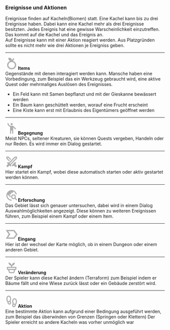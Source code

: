 ### Ereignisse und Aktionen

Ereignisse finden auf Kacheln(Biomen) statt. Eine Kachel kann bis zu drei Ereignisse haben. Dabei kann eine Kachel mehr als drei Ereignisse besitzten. Jedes Ereignis hat eine gewisse Warscheinlichkeit einzutreffen. Das kommt auf die Kachel und das Ereignis an. <br>
Auf Ereignisse kann mit einer Aktion reagiert werden. Aus Platzgründen sollte es nicht mehr wie drei Aktionen je Ereigniss geben.

<hr>

<img src="../assets/uiIcons/item.svg" style="width: 40px"><b>Items</b><br>
Gegenstände mit denen interagiert werden kann. Mansche haben eine Vorbedingung, zum Beispiel das ein Werkzeug gebraucht wird, eine aktive Quest oder mehrmaliges Auslösen des Ereignisses.

- Ein Feld kann mit Samen bepflanzt und mit der Gieskanne bewässert werden
- Ein Baum kann geschüttelt werden, worauf eine Frucht erscheint
- Eine Kiste kann erst mit Erlaubnis des Eigentümers geöffnet werden

<hr>

<img src="../assets/uiIcons/people.svg" style="width: 40px"><b>Begegnung</b><br>
Meist NPCs, seltener Kreaturen, sie können Quests vergeben, Handeln oder nur Reden. Es wird immer ein Dialog gestartet.

<hr>

<img src="../assets/uiIcons/swords.svg" style="width: 40px"><b>Kampf</b><br>
Hier startet ein Kampf, wobei diese automatisch starten oder aktiv gestartet werden können.

<hr>

<img src="../assets/uiIcons/explore.svg" style="width: 40px"><b>Erforschung</b><br>
Das Gebiet lässt sich genauer untersuchen, dabei wird in einem Dialog Auswahlmöglichkeiten angezeigt. Diese können zu weiteren Ereignissen führen, zum Beispiel einem Kampf oder einem Item.

<hr>

<img src="../assets/uiIcons/go.svg" style="width: 40px"><b>Eingang</b><br>
Hier ist der wechsel der Karte möglich, ob in einem Dungeon oder einem anderen Gebiet.

<hr>

<img src="../assets/uiIcons/pottedPlant.svg" style="width: 40px"><b>Veränderung</b><br>
Der Spieler kann diese Kachel ändern (Terraform) zum Beispiel indem er Bäume fällt und eine Wiese zurück lässt oder ein Gebäude zerstört wird.

<hr>

<img src="../assets/uiIcons/footprint.svg" style="width: 40px"><b>Aktion</b><br>
Eine bestimmte Aktion kann aufgrund einer Bedingung ausgeführt werden, zum Beispiel das überwinden von Grenzen (Springen oder Klettern) Der Spieler erreicht so andere Kacheln was vorher unmöglich war
